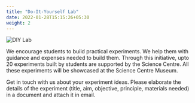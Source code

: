 ```yaml
---
title: "Do-It-Yourself Lab"
date: 2022-01-28T15:15:26+05:30
weight: 2
---
```


![DIY Lab](/images/austin-distel-nGc5RT2HmF0-unsplash.jpg)

We encourage students to build practical experiments. We help them with guidance 
and expenses needed to build them. Through this initiative, upto 20 experiments built
by students are supported by the Science Centre. All these experiments will be showcased
at the Science Centre Museum.

Get in touch with us about your experiment ideas. Please elaborate the details
of the experiment (title, aim, objective, principle, materials needed) in a document
and attach it in email.

